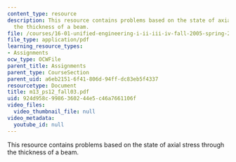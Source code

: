 ```yaml
---
content_type: resource
description: This resource contains problems based on the state of axial stress through
  the thickness of a beam.
file: /courses/16-01-unified-engineering-i-ii-iii-iv-fall-2005-spring-2006/924d958c9986360244e5c46a7661106f_m13_ps12_fall03.pdf
file_type: application/pdf
learning_resource_types:
- Assignments
ocw_type: OCWFile
parent_title: Assignments
parent_type: CourseSection
parent_uid: a6eb2151-6f41-806d-94ff-dc83eb5f4337
resourcetype: Document
title: m13_ps12_fall03.pdf
uid: 924d958c-9986-3602-44e5-c46a7661106f
video_files:
  video_thumbnail_file: null
video_metadata:
  youtube_id: null
---
```

This resource contains problems based on the state of axial stress through the thickness of a beam.

